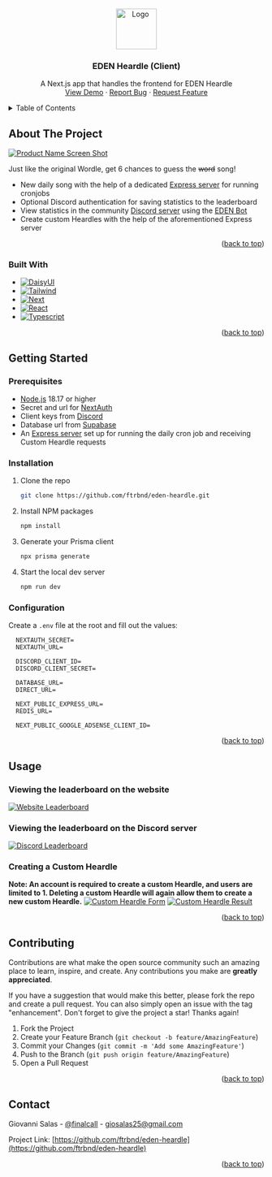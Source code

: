 <!-- Improved compatibility of back to top link: See: https://github.com/othneildrew/Best-README-Template/pull/73 -->

<a name="readme-top"></a>

<!--
*** Thanks for checking out the Best-README-Template. If you have a suggestion
*** that would make this better, please fork the repo and create a pull request
*** or simply open an issue with the tag "enhancement".
*** Don't forget to give the project a star!
*** Thanks again! Now go create something AMAZING! :D
-->

<!-- PROJECT LOGO -->
<br />
<div align="center">
  <a href="https://github.com/ftrbnd/eden-heardle">
    <img src="https://i.imgur.com/rQmm1FM.png" alt="Logo" width="80" height="80">
  </a>

<h3 align="center">EDEN Heardle (Client)</h3>

  <p align="center">
    A Next.js app that handles the frontend for EDEN Heardle
    <br />
    <a href="https://eden-heardle.io">View Demo</a>
    ·
    <a href="https://github.com/ftrbnd/eden-heardle/issues">Report Bug</a>
    ·
    <a href="https://github.com/ftrbnd/eden-heardle/issues">Request Feature</a>
  </p>
</div>

<!-- TABLE OF CONTENTS -->
<details>
  <summary>Table of Contents</summary>
  <ol>
    <li>
      <a href="#about-the-project">About The Project</a>
      <ul>
        <li><a href="#built-with">Built With</a></li>
      </ul>
    </li>
    <li>
      <a href="#getting-started">Getting Started</a>
      <ul>
        <li><a href="#prerequisites">Prerequisites</a></li>
        <li><a href="#installation">Installation</a></li>
        <li><a href="#configuration">Configuration</a></li>
      </ul>
    </li>
    <li><a href="#usage">Usage</a></li>
    <li><a href="#contributing">Contributing</a></li>
    <li><a href="#contact">Contact</a></li>
  </ol>
</details>

<!-- ABOUT THE PROJECT -->

## About The Project

[![Product Name Screen Shot][product-screenshot]](https://eden-heardle.io)

Just like the original Wordle, get 6 chances to guess the ~~word~~ song!

- New daily song with the help of a dedicated [Express server](https://github.com/ftrbnd/eden-heardle-server) for running cronjobs
- Optional Discord authentication for saving statistics to the leaderboard
- View statistics in the community [Discord server](https://discord.gg/futurebound) using the [EDEN Bot](https://github.com/ftrbnd/eden-bot)
- Create custom Heardles with the help of the aforementioned Express server

<p align="right">(<a href="#readme-top">back to top</a>)</p>

### Built With

- [![DaisyUI][DaisyUi]][Daisy-url]
- [![Tailwind][TailwindCss]][Tailwind-url]
- [![Next][Next.js]][Next-url]
- [![React][React.js]][React-url]
- [![Typescript][Typescript]][Typescript-url]

<p align="right">(<a href="#readme-top">back to top</a>)</p>

<!-- GETTING STARTED -->

## Getting Started

### Prerequisites

- [Node.js](https://nodejs.org/en/) 18.17 or higher
- Secret and url for [NextAuth](https://next-auth.js.org/)
- Client keys from [Discord](https://discord.com/developers/applications)
- Database url from [Supabase](https://supabase.com)
- An [Express server](https://github.com/ftrbnd/eden-heardle-cronjobs) set up for running the daily cron job and receiving Custom Heardle requests

### Installation

1. Clone the repo
   ```sh
   git clone https://github.com/ftrbnd/eden-heardle.git
   ```
2. Install NPM packages
   ```sh
   npm install
   ```
3. Generate your Prisma client
   ```sh
   npx prisma generate
   ```
4. Start the local dev server
   ```sh
   npm run dev
   ```

### Configuration

Create a `.env` file at the root and fill out the values:

```env
  NEXTAUTH_SECRET=
  NEXTAUTH_URL=

  DISCORD_CLIENT_ID=
  DISCORD_CLIENT_SECRET=

  DATABASE_URL=
  DIRECT_URL=

  NEXT_PUBLIC_EXPRESS_URL=
  REDIS_URL=

  NEXT_PUBLIC_GOOGLE_ADSENSE_CLIENT_ID=
```

<p align="right">(<a href="#readme-top">back to top</a>)</p>

<!-- USAGE EXAMPLES -->

## Usage

### Viewing the leaderboard on the website

[![Website Leaderboard][website-leaderboard-screenshot]](https://eden-heardle.io)

### Viewing the leaderboard on the Discord server

[![Discord Leaderboard][discord-leaderboard-screenshot]](https://discord.gg/futurebound)

### Creating a Custom Heardle

**Note: An account is required to create a custom Heardle, and users are limited to 1. Deleting a custom Heardle will again allow them to create a new custom Heardle.**
[![Custom Heardle Form][custom-heardle-form]](https://eden-heardle.io) [![Custom Heardle Result][custom-heardle-result]](https://eden-heardle.io)

<p align="right">(<a href="#readme-top">back to top</a>)</p>

<!-- CONTRIBUTING -->

## Contributing

Contributions are what make the open source community such an amazing place to learn, inspire, and create. Any contributions you make are **greatly appreciated**.

If you have a suggestion that would make this better, please fork the repo and create a pull request. You can also simply open an issue with the tag "enhancement". Don't forget to give the project a
star! Thanks again!

1. Fork the Project
2. Create your Feature Branch (`git checkout -b feature/AmazingFeature`)
3. Commit your Changes (`git commit -m 'Add some AmazingFeature'`)
4. Push to the Branch (`git push origin feature/AmazingFeature`)
5. Open a Pull Request

<p align="right">(<a href="#readme-top">back to top</a>)</p>

<!-- CONTACT -->

## Contact

Giovanni Salas - [@finalcalI](https://twitter.com/finalcali) - giosalas25@gmail.com

Project Link: [https://github.com/ftrbnd/eden-heardle](https://github.com/ftrbnd/eden-heardle)

<p align="right">(<a href="#readme-top">back to top</a>)</p>

<!-- MARKDOWN LINKS & IMAGES -->
<!-- https://www.markdownguide.org/basic-syntax/#reference-style-links -->

[contributors-shield]: https://img.shields.io/github/contributors/ftrbnd/eden-heardle.svg?style=for-the-badge
[contributors-url]: https://github.com/ftrbnd/eden-heardle/graphs/contributors
[forks-shield]: https://img.shields.io/github/forks/ftrbnd/eden-heardle.svg?style=for-the-badge
[forks-url]: https://github.com/ftrbnd/eden-heardle/network/members
[stars-shield]: https://img.shields.io/github/stars/ftrbnd/eden-heardle.svg?style=for-the-badge
[stars-url]: https://github.com/ftrbnd/eden-heardle/stargazers
[issues-shield]: https://img.shields.io/github/issues/ftrbnd/eden-heardle.svg?style=for-the-badge
[issues-url]: https://github.com/ftrbnd/eden-heardle/issues
[license-shield]: https://img.shields.io/github/license/ftrbnd/eden-heardle.svg?style=for-the-badge
[license-url]: https://github.com/ftrbnd/eden-heardle/blob/master/LICENSE.txt
[linkedin-shield]: https://img.shields.io/badge/-LinkedIn-black.svg?style=for-the-badge&logo=linkedin&colorB=555
[linkedin-url]: https://linkedin.com/in/linkedin_username
[product-screenshot]: https://i.imgur.com/OzETWxS.png
[website-leaderboard-screenshot]: https://i.imgur.com/dVr4AOB.png
[discord-leaderboard-screenshot]: https://i.imgur.com/3TyTIKe.png
[custom-heardle-form]: https://i.imgur.com/w0W4CFN.png
[custom-heardle-result]: https://i.imgur.com/wGNsPv2.png
[Typescript]: https://img.shields.io/badge/typescript-3178C6?style=for-the-badge&logo=typescript&logoColor=white
[Typescript-url]: https://www.typescriptlang.org/
[Next.js]: https://img.shields.io/badge/next.js-000000?style=for-the-badge&logo=nextdotjs&logoColor=white
[Next-url]: https://nextjs.org/
[React.js]: https://img.shields.io/badge/React-20232A?style=for-the-badge&logo=react&logoColor=61DAFB
[React-url]: https://reactjs.org/
[TailwindCss]: https://img.shields.io/badge/tailwind-06B6D4?style=for-the-badge&logo=tailwindcss&logoColor=white
[Tailwind-url]: https://tailwindcss.com/
[DaisyUi]: https://img.shields.io/badge/daisyui-5A0EF8?style=for-the-badge&logo=daisyui&logoColor=white
[Daisy-url]: https://daisyui.com/
[PrismaOrm]: https://img.shields.io/badge/Prisma-%232D3748?style=for-the-badge&logo=prisma&logoColor=white
[Prisma-url]: https://www.prisma.io/
[Supabase]: https://img.shields.io/badge/Supabase-3FCF8E?style=for-the-badge&logo=supabase&logoColor=white
[Supabase-url]: https://supabase.com/
